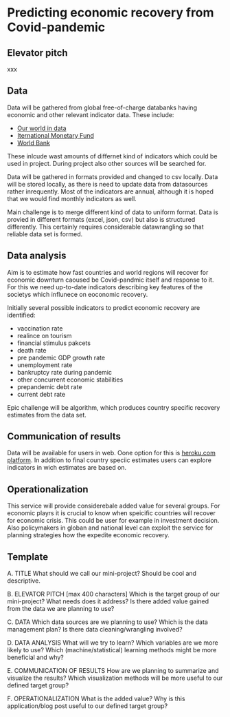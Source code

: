 # Predicting economic recovery from Covid-pandemic

## Elevator pitch
xxx

## Data
Data will be gathered from global free-of-charge databanks having economic and other relevant indicator data. These include:
- [Our world in data](https://ourworldindata.org/)
- [Iternational Monetary Fund](https://www.imf.org/external/datamapper)
- [World Bank](https://databank.worldbank.org/source/world-development-indicators)

These inlcude wast amounts of differnet kind of indicators which could be used in project. During project also other sources will be searched for.

Data will be gathered in formats provided and changed to csv locally. Data will be stored locally, as there is need to update data from datasources rather inrequently. Most of the indicators are annual, although it is hoped that we would find monthly indicators as well. 

Main challenge is to merge different kind of data to uniform format. Data is provied in different formats (excel, json, csv) but also is structured differently. This certainly requires considerable datawrangling so that reliable data set is formed.

## Data analysis
Aim is to estimate how fast countries and world regions will recover for economic downturn caoused be Covid-pandmic itself and response to it. For this we need up-to-date indicators describing key features of the societys which influnece on eoconomic recovery. 

Initially several possible indicators to predict economic recovery are identified:
- vaccination rate
- realince on tourism
- financial stimulus pakcets
- death rate
- pre pandemic GDP growth rate
- unemployment rate
- bankruptcy rate during pandemic
- other concurrent economic stabilities
- prepandemic debt rate
- current debt rate

Epic challenge will be algorithm, which produces country specific recovery estimates from the data set.  

## Communication of results
Data will be available for users in web. Oone option for this is [heroku.com platform](https://www.heroku.com/). In addition to final country speciic estimates users can explore indicators in wich estimates are based on. 

## Operationalization
This service will provide considerebale added value for several groups. For economic playrs it is crucial to know when speicific countries will recover for economic crisis. This could be user for example in investment decision. Also policymakers in globan and national level can exploit the service for planning strategies how the expedite economic recovery.




## Template

A. TITLE
What should we call our mini-project? Should be cool and descriptive. 

B. ELEVATOR PITCH [max 400 characters]
Which is the target group of our mini-project? 
What needs does it address? 
Is there added value gained from the data we are planning to use?

C. DATA
Which data sources are we planning to use? 
Which is the data management plan? 
Is there data cleaning/wrangling involved?

D. DATA ANALYSIS
What will we try to learn? 
Which variables are we more likely to use? 
Which (machine/statistical) learning methods might be more beneficial and why?

E. COMMUNICATION OF RESULTS
How are we planning to summarize and visualize the results? 
Which visualization methods will be more useful to our defined target group?

F. OPERATIONALIZATION
What is the added value? 
Why is this application/blog post useful to our defined target group?
